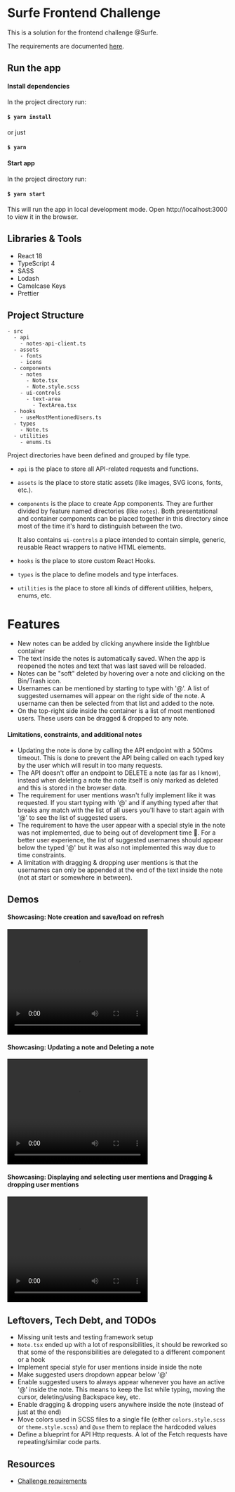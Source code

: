 # Surfe Frontend Challenge

This is a solution for the frontend challenge @Surfe.

The requirements are documented [here](https://work.surfe.com/front-end-engineer-typescript-react/front-end-coding-challenge).

## Run the app

#### Install dependencies

In the project directory run:

#### `$ yarn install`
or just
#### `$ yarn`

#### Start app

In the project directory run:

#### `$ yarn start`

This will run the app in local development mode.
Open http://localhost:3000 to view it in the browser.

## Libraries & Tools

- React 18
- TypeScript 4
- SASS
- Lodash
- Camelcase Keys
- Prettier

## Project Structure

```
- src
  - api
    - notes-api-client.ts
  - assets
    - fonts
    - icons
  - components
    - notes
      - Note.tsx
      - Note.style.scss
    - ui-controls
      - text-area
        - TextArea.tsx
  - hooks
    - useMostMentionedUsers.ts
  - types
    - Note.ts
  - utilities
    - enums.ts
```

Project directories have been defined and grouped by file type.
- `api` is the place to store all API-related requests and functions.
- `assets` is the place to store static assets (like images, SVG icons, fonts, etc.).
- `components` is the place to create App components. They are further divided by feature named directories (like `notes`).
  Both presentational and container components can be placed together in this directory
  since most of the time it's hard to distinguish between the two.

  It also contains `ui-controls` a place intended to contain simple, generic, reusable React wrappers to native HTML elements. 
- `hooks` is the place to store custom React Hooks.
- `types` is the place to define models and type interfaces.
- `utilities` is the place to store all kinds of different utilities, helpers, enums, etc.

# Features

- New notes can be added by clicking anywhere inside the lightblue container
- The text inside the notes is automatically saved. When the app is reopened the notes and text that was last saved will be reloaded.
- Notes can be "soft" deleted by hovering over a note and clicking on the Bin/Trash icon. 
- Usernames can be mentioned by starting to type with '@'. A list of suggested usernames will appear on the right side of the note.
A username can then be selected from that list and added to the note.
- On the top-right side inside the container is a list of most mentioned users. These users can be dragged & dropped to any note.

#### Limitations, constraints, and additional notes
- Updating the note is done by calling the API endpoint with a 500ms timeout. This is done to prevent the API being called on each typed key by the user
  which will result in too many requests.
- The API doesn't offer an endpoint to DELETE a note (as far as I know),
  instead when deleting a note the note itself is only marked as deleted and this is stored in the browser data.
- The requirement for user mentions wasn't fully implement like it was requested. If you start typing with '@' and if anything typed after that breaks any match
with the list of all users you'll have to start again with '@' to see the list of suggested users.
- The requirement to have the user appear with a special style in the note was not implemented, due to being out of development time 🥲.
  For a better user experience, the list of suggested usernames should appear below the typed '@' but it was also not implemented this way due to time constraints.
- A limitation with dragging & dropping user mentions is that the usernames can only be appended at the end of the text inside the note (not at start or somewhere in between).

## Demos

#### Showcasing: Note creation and save/load on refresh
<video width="320" height="240" controls>
  <source src="demos/showcase1.mov" type="video/mp4">
</video>

#### Showcasing: Updating a note and Deleting a note
<video width="320" height="240" controls>
  <source src="demos/showcase2.mov" type="video/mp4">
</video>

#### Showcasing: Displaying and selecting user mentions and Dragging & dropping user mentions
<video width="320" height="240" controls>
  <source src="demos/showcase3.mov" type="video/mp4">
</video>

## Leftovers, Tech Debt, and TODOs

- Missing unit tests and testing framework setup
- `Note.tsx` ended up with a lot of responsibilities, it should be reworked so that some of the responsibilities are delegated to a different component or a hook
- Implement special style for user mentions inside inside the note
- Make suggested users dropdown appear below '@'
- Enable suggested users to always appear whenever you have an active '@' inside the note. This means to keep the list while typing, moving the cursor, deleting/using Backspace key, etc.
- Enable dragging & dropping users anywhere inside the note (instead of just at the end)
- Move colors used in SCSS files to a single file (either `colors.style.scss`  or `theme.style.scss`) and `@use` them to replace the hardcoded values
- Define a blueprint for API Http requests. A lot of the Fetch requests have repeating/similar code parts. 

## Resources
- [Challenge requirements](https://work.surfe.com/front-end-engineer-typescript-react/front-end-coding-challenge)
